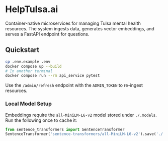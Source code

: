 # HelpTulsa.ai

Container-native microservices for managing Tulsa mental health resources. The system ingests data, generates vector embeddings, and serves a FastAPI endpoint for questions.

## Quickstart

```bash
cp .env.example .env
docker compose up --build
# In another terminal
docker compose run --rm api_service pytest
```

Use the `/admin/refresh` endpoint with the `ADMIN_TOKEN` to re-ingest resources.

### Local Model Setup

Embeddings require the `all-MiniLM-L6-v2` model stored under `./.models`. Run the following once to cache it:

```python
from sentence_transformers import SentenceTransformer
SentenceTransformer('sentence-transformers/all-MiniLM-L6-v2').save('./.models/all-MiniLM-L6-v2')
```
